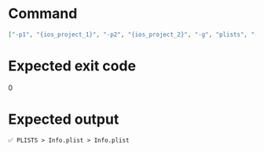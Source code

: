 # Command
```json
["-p1", "{ios_project_1}", "-p2", "{ios_project_2}", "-g", "plists", "-t", "Project"]
```

# Expected exit code
0

# Expected output
```
✅ PLISTS > Info.plist > Info.plist


```
